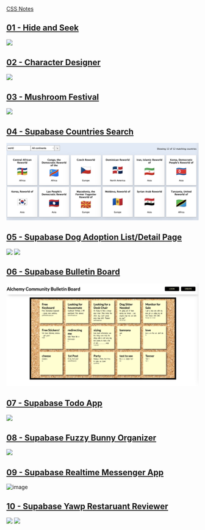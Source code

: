 [CSS Notes](https://gist.github.com/dpcairns/8375a5c76511f831ab6b3a53bc7967e9)

## [01 - Hide and Seek](https://github.com/alchemycodelab/half-baked-web-01-hide-seek)
[![](./assets/hide-and-seek.png)](https://github.com/alchemycodelab/half-baked-web-01-hide-seek)

## [02 - Character Designer](https://github.com/alchemycodelab/half-baked-js-character-designer)
[![](./assets/character-designer.png)](https://github.com/alchemycodelab/half-baked-js-character-designer)

## [03 - Mushroom Festival](https://github.com/alchemycodelab/half-baked-js-mushroom-festival)
[![](./assets/mushroom-festival.png)](https://github.com/alchemycodelab/half-baked-js-mushroom-festival)

## [04 - Supabase Countries Search](https://github.com/alchemycodelab/half-baked-web-01-countries-search)
[![](./assets/countries.png)](https://github.com/alchemycodelab/half-baked-web-01-countries-search)

## [05 - Supabase Dog Adoption List/Detail Page](https://github.com/alchemycodelab/half-baked-web-01-adopt-a-dog)
[![](./assets/adopt-a-dog-list.png)](https://github.com/alchemycodelab/half-baked-web-01-adopt-a-dog)
[![](./assets/adopt-a-dog-detail.png)](https://github.com/alchemycodelab/half-baked-web-01-adopt-a-dog)

## [06 - Supabase Bulletin Board](https://github.com/alchemycodelab/web-01-bulletin-board-RUBRIC)
[![](./assets/bulletin.png)](https://github.com/alchemycodelab/web-01-bulletin-board-RUBRIC)

## [07 - Supabase Todo App](https://github.com/alchemycodelab/half-baked-js-todo-supabase)
[![](./assets/todos.png)](https://github.com/alchemycodelab/half-baked-js-todo-supabase)

## [08 - Supabase Fuzzy Bunny Organizer](https://github.com/alchemycodelab/half-baked-js-fuzzy-bunny-organizer)
[![](./assets/fuzzy-bunnies.png)](https://github.com/alchemycodelab/half-baked-js-fuzzy-bunny-organizer)

## [09 - Supabase Realtime Messenger App](https://github.com/alchemycodelab/half-baked-web-01-messenger-app/)
![image](https://user-images.githubusercontent.com/16160135/149590407-3fff640f-64aa-4823-9852-271a88e906c7.png)

## [10 - Supabase Yawp Restaruant Reviewer](https://github.com/alchemycodelab/yawp-vanilla-js)
[![](./assets/yawp-search.png)](https://github.com/alchemycodelab/yawp-vanilla-js)
[![](./assets/yawp-detail.png)](https://github.com/alchemycodelab/yawp-vanilla-js)

